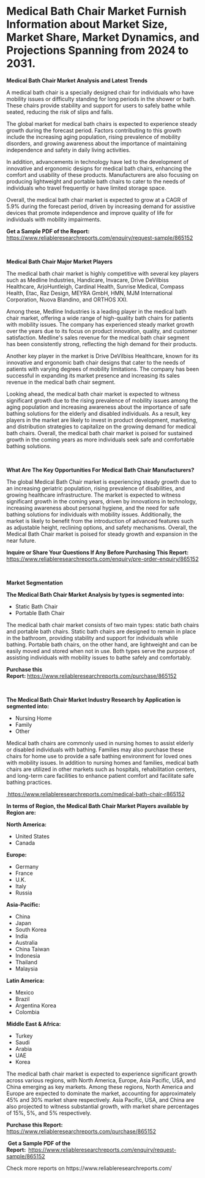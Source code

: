 <p><h1>Medical Bath Chair Market Furnish Information about Market Size, Market Share, Market Dynamics, and Projections Spanning from 2024 to 2031.</h1></p><p><strong>Medical Bath Chair Market Analysis and Latest Trends</strong></p>
<p><p>A medical bath chair is a specially designed chair for individuals who have mobility issues or difficulty standing for long periods in the shower or bath. These chairs provide stability and support for users to safely bathe while seated, reducing the risk of slips and falls.</p><p>The global market for medical bath chairs is expected to experience steady growth during the forecast period. Factors contributing to this growth include the increasing aging population, rising prevalence of mobility disorders, and growing awareness about the importance of maintaining independence and safety in daily living activities.</p><p>In addition, advancements in technology have led to the development of innovative and ergonomic designs for medical bath chairs, enhancing the comfort and usability of these products. Manufacturers are also focusing on producing lightweight and portable bath chairs to cater to the needs of individuals who travel frequently or have limited storage space.</p><p>Overall, the medical bath chair market is expected to grow at a CAGR of 5.9% during the forecast period, driven by increasing demand for assistive devices that promote independence and improve quality of life for individuals with mobility impairments.</p></p>
<p><strong>Get a Sample PDF of the Report:&nbsp;</strong> <a href="https://www.reliableresearchreports.com/enquiry/request-sample/865152">https://www.reliableresearchreports.com/enquiry/request-sample/865152</a></p>
<p>&nbsp;</p>
<p><strong>Medical Bath Chair Major Market Players</strong></p>
<p><p>The medical bath chair market is highly competitive with several key players such as Medline Industries, Handicare, Invacare, Drive DeVilbiss Healthcare, ArjoHuntleigh, Cardinal Health, Sunrise Medical, Compass Health, Etac, Raz Design, MEYRA GmbH, HMN, MJM International Corporation, Nuova Blandino, and ORTHOS XXI.</p><p>Among these, Medline Industries is a leading player in the medical bath chair market, offering a wide range of high-quality bath chairs for patients with mobility issues. The company has experienced steady market growth over the years due to its focus on product innovation, quality, and customer satisfaction. Medline's sales revenue for the medical bath chair segment has been consistently strong, reflecting the high demand for their products.</p><p>Another key player in the market is Drive DeVilbiss Healthcare, known for its innovative and ergonomic bath chair designs that cater to the needs of patients with varying degrees of mobility limitations. The company has been successful in expanding its market presence and increasing its sales revenue in the medical bath chair segment.</p><p>Looking ahead, the medical bath chair market is expected to witness significant growth due to the rising prevalence of mobility issues among the aging population and increasing awareness about the importance of safe bathing solutions for the elderly and disabled individuals. As a result, key players in the market are likely to invest in product development, marketing, and distribution strategies to capitalize on the growing demand for medical bath chairs. Overall, the medical bath chair market is poised for sustained growth in the coming years as more individuals seek safe and comfortable bathing solutions.</p></p>
<p>&nbsp;</p>
<p><strong>What Are The Key Opportunities For Medical Bath Chair Manufacturers?</strong></p>
<p><p>The global Medical Bath Chair market is experiencing steady growth due to an increasing geriatric population, rising prevalence of disabilities, and growing healthcare infrastructure. The market is expected to witness significant growth in the coming years, driven by innovations in technology, increasing awareness about personal hygiene, and the need for safe bathing solutions for individuals with mobility issues. Additionally, the market is likely to benefit from the introduction of advanced features such as adjustable height, reclining options, and safety mechanisms. Overall, the Medical Bath Chair market is poised for steady growth and expansion in the near future.</p></p>
<p><strong>Inquire or Share Your Questions If Any Before Purchasing This Report:</strong> <a href="https://www.reliableresearchreports.com/enquiry/pre-order-enquiry/865152">https://www.reliableresearchreports.com/enquiry/pre-order-enquiry/865152</a></p>
<p>&nbsp;</p>
<p><strong>Market Segmentation</strong></p>
<p><strong>The Medical Bath Chair Market Analysis by types is segmented into:</strong></p>
<p><ul><li>Static Bath Chair</li><li>Portable Bath Chair</li></ul></p>
<p><p>The medical bath chair market consists of two main types: static bath chairs and portable bath chairs. Static bath chairs are designed to remain in place in the bathroom, providing stability and support for individuals while bathing. Portable bath chairs, on the other hand, are lightweight and can be easily moved and stored when not in use. Both types serve the purpose of assisting individuals with mobility issues to bathe safely and comfortably.</p></p>
<p><strong>Purchase this Report:&nbsp;</strong><a href="https://www.reliableresearchreports.com/purchase/865152">https://www.reliableresearchreports.com/purchase/865152</a></p>
<p>&nbsp;</p>
<p><strong>The Medical Bath Chair Market Industry Research by Application is segmented into:</strong></p>
<p><ul><li>Nursing Home</li><li>Family</li><li>Other</li></ul></p>
<p><p>Medical bath chairs are commonly used in nursing homes to assist elderly or disabled individuals with bathing. Families may also purchase these chairs for home use to provide a safe bathing environment for loved ones with mobility issues. In addition to nursing homes and families, medical bath chairs are utilized in other markets such as hospitals, rehabilitation centers, and long-term care facilities to enhance patient comfort and facilitate safe bathing practices.</p></p>
<p><a href="https://www.reliableresearchreports.com/medical-bath-chair-r865152">&nbsp;https://www.reliableresearchreports.com/medical-bath-chair-r865152</a></p>
<p><strong>In terms of Region, the Medical Bath Chair Market Players available by Region are:</strong></p>
<p>
    <p> <strong> North America: </strong>
        <ul>
            <li>United States</li>
            <li>Canada</li>
        </ul>
        </p> 
    <p> <strong> Europe: </strong>
        <ul>
            <li>Germany</li>
            <li>France</li>
            <li>U.K.</li>
            <li>Italy</li>
            <li>Russia</li>
        </ul>
        </p> 
    <p> <strong> Asia-Pacific: </strong>
        <ul>
            <li>China</li>
            <li>Japan</li>
            <li>South Korea</li>
            <li>India</li>
            <li>Australia</li>
            <li>China Taiwan</li>
            <li>Indonesia</li>
            <li>Thailand</li>
            <li>Malaysia</li>
        </ul>
        </p> 
    <p> <strong> Latin America: </strong>
        <ul>
            <li>Mexico</li>
            <li>Brazil</li>
            <li>Argentina Korea</li>
            <li>Colombia</li>
        </ul>
        </p> 
    <p> <strong> Middle East & Africa: </strong>
        <ul>
            <li>Turkey</li>
            <li>Saudi</li>
            <li>Arabia</li>
            <li>UAE</li>
            <li>Korea</li>
        </ul>
    </p>
    </p>
<p><p>The medical bath chair market is expected to experience significant growth across various regions, with North America, Europe, Asia Pacific, USA, and China emerging as key markets. Among these regions, North America and Europe are expected to dominate the market, accounting for approximately 45% and 30% market share respectively. Asia Pacific, USA, and China are also projected to witness substantial growth, with market share percentages of 15%, 5%, and 5% respectively.</p></p>
<p><strong>Purchase this Report: </strong><a href="https://www.reliableresearchreports.com/purchase/865152">https://www.reliableresearchreports.com/purchase/865152</a></p>
<p>&nbsp;<strong>Get a Sample PDF of the Report:&nbsp;&nbsp;</strong><a href="https://www.reliableresearchreports.com/enquiry/request-sample/865152">https://www.reliableresearchreports.com/enquiry/request-sample/865152</a></p>
<p><strong></strong></p>
<p>Check more reports on https://www.reliableresearchreports.com/</p>